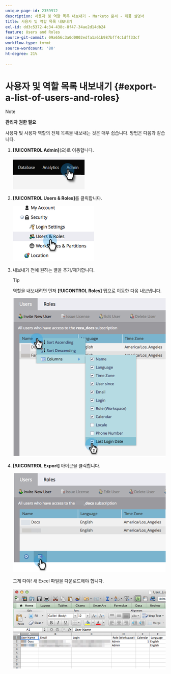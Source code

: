 ```yaml
---
unique-page-id: 2359912
description: 사용자 및 역할 목록 내보내기 - Marketo 문서 - 제품 설명서
title: 사용자 및 역할 목록 내보내기
exl-id: dd3c5372-4c34-438c-8f47-34ae2d14db24
feature: Users and Roles
source-git-commit: 09a656c3a0d0002edfa1a61b987bff4c1dff33cf
workflow-type: tm+mt
source-wordcount: '80'
ht-degree: 21%

---
```


# 사용자 및 역할 목록 내보내기 {#export-a-list-of-users-and-roles}

>[!NOTE]
>
>**관리자 권한 필요**

사용자 및 사용자 역할의 전체 목록을 내보내는 것은 매우 쉽습니다. 방법은 다음과 같습니다.

1. **[!UICONTROL Admin]**(으)로 이동합니다.

   ![](assets/export-a-list-of-users-and-roles-1.png)

1. **[!UICONTROL Users & Roles]**&#x200B;를 클릭합니다.

   ![](assets/export-a-list-of-users-and-roles-2.png)

1. 내보내기 전에 원하는 열을 추가/제거합니다.

   >[!TIP]
   >
   >역할을 내보내려면 먼저 **[!UICONTROL Roles]** 탭으로 이동한 다음 내보냅니다.

   ![](assets/export-a-list-of-users-and-roles-3.png)

1. **[!UICONTROL Export]** 아이콘을 클릭합니다.

   ![](assets/export-a-list-of-users-and-roles-4.png)

   그게 다야! 새 Excel 파일을 다운로드해야 합니다.

   ![](assets/export-a-list-of-users-and-roles-5.png)
